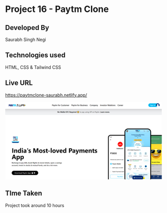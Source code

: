 # Project 16 - Paytm Clone

## Developed By  
Saurabh Singh Negi

## Technologies used  
HTML, CSS & Tailwind CSS

## Live URL
https://paytmclone-saurabh.netlify.app/

![image](./final_look.png) 

## TIme Taken

Project took around 10 hours	
